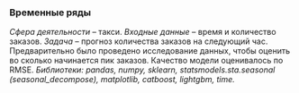 ### Временные ряды ###
*Сфера деятельности* – такси. 
*Входные данные* – время и количество заказов. 
*Задача* – прогноз количества заказов на следующий час.
Предварительно было проведено исследование данных, чтобы оценить во сколько начинается пик заказов. 
Качество модели оценивалось по RMSE.
*Библиотеки: pandas, numpy, sklearn, statsmodels.sta.seasonal (seasonal_decompose), matplotlib, catboost, lightgbm, time.*





